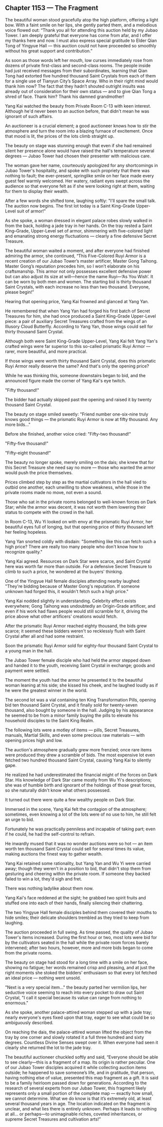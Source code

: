 ## Chapter 1153 — The Fragment

The beautiful woman stood gracefully atop the high platform, offering a light bow. With a faint smile on her lips, she gently parted them, and a melodious voice flowed out: “Thank you all for attending this auction held by my Jubao Tower. I am deeply grateful that everyone has come from afar, and I offer my thanks here and now. I must also express special gratitude to Elder Qian Tong of Yingyue Hall — this auction could not have proceeded so smoothly without his great support and contribution.”

As soon as those words left her mouth, low curses immediately rose from dozens of private first-class and second-class rooms. The people inside had just received messages from their subordinates, learning that Qian Tong had extorted five hundred thousand Saint Crystals from each of them for a single use of Tianyun City’s Space Array. Who in their right mind would thank him now? The fact that they hadn’t shouted outright insults was already out of consideration for their own status — and to give Qian Tong a shred of face. Thank him? Thank his damned grandmother!

Yang Kai watched the beauty from Private Room C-13 with keen interest. Although he'd never been to an auction before, that didn't mean he was ignorant of such affairs.

An auctioneer is a crucial element; a good auctioneer knows how to stir the atmosphere and turn the room into a blazing furnace of excitement. Once that mood is lit, the prices of the lots climb straight up.

The beauty on stage was stunning enough that even if she had remained silent her presence alone would have raised the hall's temperature several degrees — Jubao Tower had chosen their presenter with malicious care.

The woman gave her name, courteously apologized for any shortcomings in Jubao Tower's hospitality, and spoke with such propriety that there was nothing to fault; the ever-present, springlike smile on her face made every guest feel warmly welcomed. Her watery, radiant eyes swept across the audience so that everyone felt as if she were looking right at them, waiting for them to display their wealth.

After a few words she shifted tone, laughing softly: "I'll spare the small talk. The auction now begins. The first lot today is a Saint King-Grade Upper-Level suit of armor!"

As she spoke, a woman dressed in elegant palace robes slowly walked in from the back, holding a jade tray in her hands. On the tray rested a Saint King–Grade, Upper-Level set of armor, shimmering with five-colored light and emanating strong energy fluctuations — clearly a fine defensive Secret Treasure.

The beautiful woman waited a moment, and after everyone had finished admiring the armor, she continued, “This Five-Colored Ruyi Armor is a recent creation of our Jubao Tower’s master artificer, Master Gong Taihong. Master Gong’s reputation precedes him, so I won’t elaborate on his craftsmanship. This armor not only possesses excellent defensive power but can also adjust its size at will—hence the name Ruyi—‘As You Wish’. It can be worn by both men and women. The starting bid is thirty thousand Saint Crystals, with each increase no less than two thousand. Everyone, please begin!”

Hearing that opening price, Yang Kai frowned and glanced at Yang Yan.

He remembered that when Yang Yan had forged his first batch of Secret Treasures for him, she had once produced a Saint King-Grade Upper-Level piece: a pair of auxiliary Secret Treasures crafted from the wings of an Illusory Cloud Butterfly. According to Yang Yan, those wings could sell for thirty thousand Saint Crystal.

Although both were Saint King-Grade Upper-Level, Yang Kai felt Yang Yan's crafted wings were far superior to this so-called prismatic Ruyi Armor — rarer, more beautiful, and more practical.

If those wings were worth thirty thousand Saint Crystal, does this prismatic Ruyi Armor really deserve the same? And that's only the opening price?

While he was thinking this, someone downstairs began to bid, and the announced figure made the corner of Yang Kai's eye twitch.

"Fifty thousand!"

The bidder had actually skipped past the opening and raised it by twenty thousand Saint Crystal.

The beauty on stage smiled sweetly: "Friend number one-six-nine truly knows good things — the prismatic Ruyi Armor is now at fifty thousand. Any more bids…"

Before she finished, another voice cried: "Fifty-two thousand!"

"Fifty-five thousand!"

"Fifty-eight thousand!"

The beauty no longer spoke, merely smiling on the dais; she knew that for this Secret Treasure she need say no more — those who wanted the armor would push the price themselves.

Prices climbed step by step as the martial cultivators in the hall vied to outbid one another, each unwilling to show weakness, while those in the private rooms made no move, not even a sound.

Those who sat in the private rooms belonged to well-known forces on Dark Star; while the armor was decent, it was not worth them lowering their status to compete with the crowd in the hall.

In Room C-13, Wu Yi looked on with envy at the prismatic Ruyi Armor, her beautiful eyes full of longing, but that opening price of thirty thousand left her feeling hopeless.

Yang Yan snorted coldly with disdain: "Something like this can fetch such a high price? There are really too many people who don't know how to recognize quality."

Yang Kai agreed. Resources on Dark Star were scarce, and Saint Crystal here was worth far more than outside. For a defensive Secret Treasure to climb to such a price, he wondered at the buyers' thinking.

One of the Yingyue Hall female disciples attending nearby laughed: "They're bidding because of Master Gong's reputation. If someone unknown had forged this, it wouldn't fetch such a high price."

Yang Kai nodded slightly in understanding. Celebrity effect exists everywhere; Gong Taihong was undoubtedly an Origin-Grade artificer, and even if his work had flaws people would still scramble for it, driving the price above what other artificers' creations would fetch.

After the prismatic Ruyi Armor reached eighty thousand, the bids grew scarce; it seemed these bidders weren't so recklessly flush with Saint Crystal after all and had some restraint.

Soon the prismatic Ruyi Armor sold for eighty-four thousand Saint Crystal to a young man in the hall.

The Jubao Tower female disciple who had held the armor stepped down and handed it to the youth, receiving Saint Crystal in exchange; goods and payment were settled.

The moment the youth had the armor he presented it to the beautiful woman leaning at his side; she kissed his cheek, and he laughed loudly as if he were the greatest winner in the world.

The second lot was a vial containing ten King Transformation Pills, opening bid ten thousand Saint Crystal, and it finally sold for twenty-seven thousand, also bought by someone in the hall. Judging by his appearance he seemed to be from a minor family buying the pills to elevate his household disciples to the Saint King Realm.

The following lots were a motley of items — pills, Secret Treasures, manuals, Martial Skills, and even some precious raw materials — with opening prices high and low.

The auction's atmosphere gradually grew more frenzied; once rare items were produced they drew a scramble of bids. The most expensive lot even fetched two hundred thousand Saint Crystal, causing Yang Kai to silently gape.

He realized he had underestimated the financial might of the forces on Dark Star. His knowledge of Dark Star came mostly from Wu Yi's descriptions; she was of humble birth and ignorant of the holdings of those great forces, so she naturally didn't know what others possessed.

It turned out there were quite a few wealthy people on Dark Star.

Immersed in the scene, Yang Kai felt the contagion of the atmosphere; sometimes, even knowing a lot of the lots were of no use to him, he still felt an urge to bid.

Fortunately he was practically penniless and incapable of taking part; even if he could, he had the self-control to refrain.

He inwardly mused that it was no wonder auctions were so hot — an item worth ten thousand Saint Crystal could sell for several times its value, making auctions the finest way to gather wealth.

Yang Kai retained some rationality, but Yang Yan and Wu Yi were carried away; though they weren't in a position to bid, that didn't stop them from gesturing and cheering within the private room. If someone they backed failed to win a lot, they'd sigh and fret.

There was nothing ladylike about them now.

Yang Kai's face reddened at the sight; he grabbed two spirit fruits and stuffed one into each of their hands, finally silencing their chattering.

The two Yingyue Hall female disciples behind them covered their mouths to hide smiles; their delicate shoulders trembled as they tried to keep from laughing.

The auction proceeded in full swing. As time passed, the quality of Jubao Tower's items increased. During the first hour or two, most lots were bid for by the cultivators seated in the hall while the private room forces barely intervened; after two hours, however, more and more bids began to come from the private rooms.

The beauty on stage had stood for a long time with a smile on her face, showing no fatigue; her words remained crisp and pleasing, and at just the right moments she stoked the bidders' enthusiasm so that every lot fetched an ideal price — nothing went unsold.

"Next is a very special item…" the beauty parted her vermilion lips, her seductive voice seeming to reach into every pocket to draw out Saint Crystal, "I call it special because its value can range from nothing to enormous."

As she spoke, another palace-attired woman stepped up with a jade tray; nearly everyone's eyes fixed upon that tray, eager to see what could be so ambiguously described.

On reaching the dais, the palace-attired woman lifted the object from the tray by one corner and slowly rotated it a full three hundred and sixty degrees. Countless Divine Senses swept over it. When everyone had seen it clearly she returned the lot to the jade tray.

The beautiful auctioneer chuckled softly and said, “Everyone should be able to see clearly—this is a fragment of a map. Its origin is rather peculiar. One of our Jubao Tower disciples acquired it while collecting auction items outside; he happened to save someone’s life, and in gratitude, that person, having nothing else of value, presented this map fragment as a gift. It is said to be a family heirloom passed down for generations. According to the research of several experts from our Jubao Tower, this fragment likely represents only a small portion of the complete map — exactly how small, we cannot determine. What we do know is that it’s extremely old, at least several thousand years in age. The location indicated on the fragment is unclear, and what lies there is entirely unknown. Perhaps it leads to nothing at all… or perhaps—to unimaginable riches, coveted inheritances, or supreme Secret Treasures and cultivation arts!”